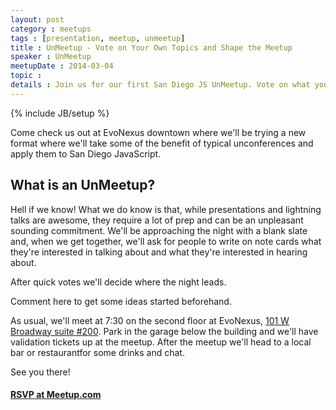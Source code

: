 ```yaml
---
layout: post
category : meetups
tags : [presentation, meetup, unmeetup]
title : UnMeetup - Vote on Your Own Topics and Shape the Meetup
speaker : UnMeetup
meetupDate : 2014-03-04
topic : 
details : Join us for our first San Diego JS UnMeetup. Vote on what you want to hear!
---
```

{% include JB/setup %}

Come check us out at EvoNexus downtown where we'll be trying a new format where we'll take
some of the benefit of typical unconferences and apply them to San Diego JavaScript.

## What is an UnMeetup?

Hell if we know! What we do know is that, while presentations and lightning talks are awesome,
they require a lot of prep and can be an unpleasant sounding commitment. We'll be approaching the
night with a blank slate and, when we get together, we'll ask for people to write on note cards
what they're interested in talking about and what they're interested in hearing about.

After quick votes we'll decide where the night leads.

Comment here to get some ideas started beforehand.

As usual, we'll meet at 7:30 on the second floor at EvoNexus, [101 W Broadway suite #200](https://www.google.com/maps/preview/place/101+W+Broadway+%23200,+San+Diego,+CA+92101/@32.7150983,-117.164295,17z/data=!3m1!4b1!4m2!3m1!1s0x80d954a84a1fe9a1:0x37a8c0521720bfd?hl=en). 
Park in the garage below the building and we'll have validation tickets up at the meetup. 
After the meetup we'll head to a local bar or restaurantfor some drinks and chat.

See you there!

#### [RSVP at Meetup.com](http://www.meetup.com/sandiegojs/events/159050222/)
